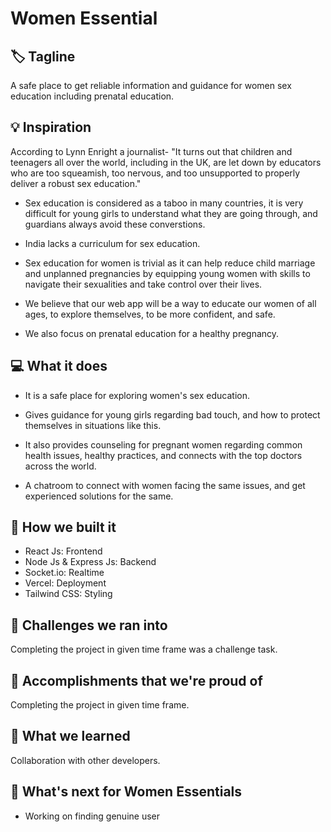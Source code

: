 # Women Essential

## 🏷 Tagline

A safe place to get reliable information and guidance for women sex education including prenatal education.

## 💡 Inspiration

According to Lynn Enright a journalist- "It turns out that children and teenagers all over the world, including in the UK, are let down by educators who are too squeamish, too nervous, and too unsupported to properly deliver a robust sex education."

- Sex education is considered as a taboo in many countries, it is very difficult for young girls to understand what they are going through, and guardians always avoid these converstions.

- India lacks a curriculum for sex education.

- Sex education for women is trivial as it can help reduce child marriage and unplanned pregnancies by equipping young women with skills to navigate their sexualities and take control over their lives.

- We believe that our web app will be a way to educate our women of all ages, to explore themselves, to be more confident, and safe.

- We also focus on prenatal education for a healthy pregnancy.

## 💻 What it does

- It is a safe place for exploring women's sex education.

- Gives guidance for young girls regarding bad touch, and how to protect themselves in situations like this.

- It also provides counseling for pregnant women regarding common health issues, healthy practices, and connects with the top doctors across the world.

- A chatroom to connect with women facing the same issues, and get experienced solutions for the same.

## 🔨 How we built it

- React Js: Frontend
- Node Js & Express Js: Backend
- Socket.io: Realtime
- Vercel: Deployment
- Tailwind CSS: Styling

## 🧠 Challenges we ran into

Completing the project in given time frame was a challenge task.

## 🏅 Accomplishments that we're proud of

Completing the project in given time frame.

## 📖 What we learned

Collaboration with other developers.

## 🚀 What's next for Women Essentials

- Working on finding genuine user
